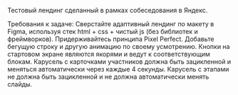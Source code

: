 Тестовый лендинг сделанный в рамках собеседования в Яндекс.

Требования к задаче: 
Сверстайте адаптивный лендинг по макету в Figma, используя стек html + css + чистый js (без библиотек и фреймворков). Придерживайтесь принципа Pixel Perfect. Добавьте бегущую строку и другую анимацию по своему усмотрению. Кнопки на стартовом экране являются якорями и ведут к соответствующим блокам. Карусель с карточками участников должна быть зацикленной и меняться автоматически через каждые 4 секунды. Карусель с этапами не должна быть зацикленной и не должна автоматически менять слайды.
